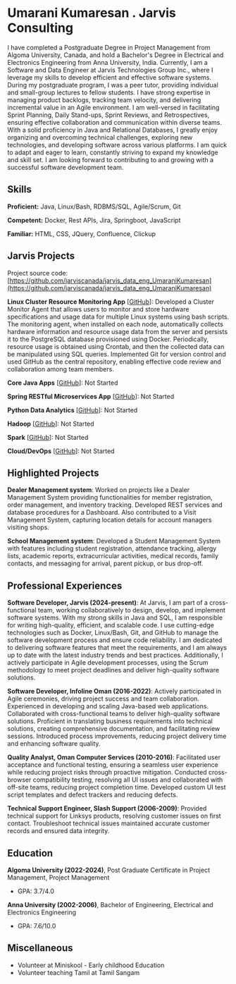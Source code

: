 # Umarani Kumaresan . Jarvis Consulting

I have completed a Postgraduate Degree in Project Management from Algoma University, Canada, and hold a Bachelor's Degree in Electrical and Electronics Engineering from Anna University, India. Currently, I am a Software and Data Engineer at Jarvis Technologies Group Inc., where I leverage my skills to develop efficient and effective software systems. During my postgraduate program, I was a peer tutor, providing individual and small-group lectures to fellow students. I have strong expertise in managing product backlogs, tracking team velocity, and delivering incremental value in an Agile environment. I am well-versed in facilitating Sprint Planning, Daily Stand-ups, Sprint Reviews, and Retrospectives, ensuring effective collaboration and communication within diverse teams. With a solid proficiency in Java and Relational Databases, I greatly enjoy organizing and overcoming technical challenges, exploring new technologies, and developing software across various platforms. I am quick to adapt and eager to learn, constantly striving to expand my knowledge and skill set. I am looking forward to contributing to and growing with a successful software development team.

## Skills

**Proficient:** Java, Linux/Bash, RDBMS/SQL, Agile/Scrum, Git

**Competent:** Docker, Rest APIs, Jira, Springboot, JavaScript

**Familiar:** HTML, CSS, JQuery, Confluence, Clickup

## Jarvis Projects

Project source code: [https://github.com/jarviscanada/jarvis_data_eng_UmaraniKumaresan](https://github.com/jarviscanada/jarvis_data_eng_UmaraniKumaresan)


**Linux Cluster Resource Monitoring App** [[GitHub](https://github.com/jarviscanada/jarvis_data_eng_UmaraniKumaresan/tree/master/linux_sql)]: Developed a Cluster Monitor Agent that allows users to monitor and store hardware specifications and usage data for multiple Linux systems using bash scripts. The monitoring agent, when installed on each node, automatically collects hardware information and resource usage data from the server and persists it to the PostgreSQL database provisioned using Docker. Periodically, resource usage is obtained using Crontab, and then the collected data can be manipulated using SQL queries. Implemented Git for version control and used GitHub as the central repository, enabling effective code review and collaboration among team members.

**Core Java Apps** [[GitHub](https://github.com/jarviscanada/jarvis_data_eng_UmaraniKumaresan/tree/master/core_java)]: Not Started

**Spring RESTful Microservices App** [[GitHub](https://github.com/jarviscanada/jarvis_data_eng_UmaraniKumaresan/tree/master/springboot)]: Not Started

**Python Data Analytics** [[GitHub](https://github.com/jarviscanada/jarvis_data_eng_UmaraniKumaresan/tree/master/python_data_anlytics)]: Not Started

**Hadoop** [[GitHub](https://github.com/jarviscanada/jarvis_data_eng_UmaraniKumaresan/tree/master/hadoop)]: Not Started

**Spark** [[GitHub](https://github.com/jarviscanada/jarvis_data_eng_UmaraniKumaresan/tree/master/spark)]: Not Started

**Cloud/DevOps** [[GitHub](https://github.com/jarviscanada/jarvis_data_eng_UmaraniKumaresan/tree/master/cloud_devops)]: Not Started


## Highlighted Projects
**Dealer Management system**: Worked on projects like a Dealer Management System providing functionalities for member registration, order management, and inventory tracking. Developed REST services and database procedures for a Dashboard. Also contributed to a Visit Management System, capturing location details for account managers visiting shops.

**School Management system**: Developed a Student Management System with features including student registration, attendance tracking, allergy lists, academic reports, extracurricular activities, medical records, family contacts, and messaging for arrival, parent pickup, or bus drop-off.


## Professional Experiences

**Software Developer, Jarvis (2024-present)**: At Jarvis, I am part of a cross-functional team, working collaboratively to design, develop, and implement software systems. With my strong skills in Java and SQL, I am responsible for writing high-quality, efficient, and scalable code. I use cutting-edge technologies such as Docker, Linux/Bash, Git, and GitHub to manage the software development process and ensure code reliability. I am dedicated to delivering software features that meet the requirements, and I am always up to date with the latest industry trends and best practices. Additionally, I actively participate in Agile development processes, using the Scrum methodology to meet project deadlines and deliver high-quality software solutions.

**Software Developer, Infoline Oman (2016-2022)**: Actively participated in Agile ceremonies, driving project success and team collaboration. Experienced in developing and scaling Java-based web applications. Collaborated with cross-functional teams to deliver high-quality software solutions. Proficient in translating business requirements into technical solutions, creating comprehensive documentation, and facilitating review sessions.  Introduced process improvements, reducing project delivery time and enhancing software quality.

**Quality Analyst, Oman Computer Services (2010-2016)**: Facilitated user acceptance and functional testing, ensuring a seamless user experience while reducing project risks through proactive mitigation. Conducted cross-browser compatibility testing, resolving all UI issues and collaborated with off-site teams, reducing project completion time. Developed custom UI test script templates and defect trackers and reducing defects.

**Technical Support Engineer, Slash Support (2006-2009)**: Provided technical support for Linksys products, resolving customer issues on first contact. Troubleshoot technical issues maintained accurate customer records and ensured data integrity.


## Education
**Algoma University (2022-2024)**, Post Graduate Certificate in Project Management, Project Management
- GPA: 3.7/4.0

**Anna University (2002-2006)**, Bachelor of Engineering, Electrical and Electronics Engineering
- GPA: 7.6/10.0


## Miscellaneous
- Volunteer at Miniskool - Early childhood Education
- Volunteer teaching Tamil at Tamil Sangam